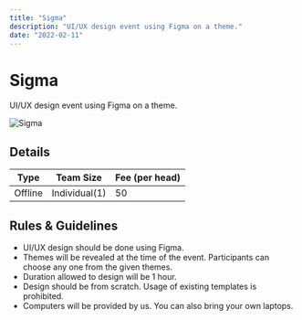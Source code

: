 ```yaml
---
title: "Sigma"
description: "UI/UX design event using Figma on a theme."
date: "2022-02-11"
---
```


# Sigma

UI/UX design event using Figma on a theme.

<img src="/posters/11.png" alt="Sigma" class="w-full lg:w-96 mx-auto object-cover" />

## Details

| Type    | Team Size     | Fee (per head) |
| ------- | ------------- | -------------- |
| Offline | Individual(1) | 50             |

## Rules & Guidelines

-   UI/UX design should be done using Figma.
-   Themes will be revealed at the time of the event. Participants can choose any one from the given themes.
-   Duration allowed to design will be 1 hour.
-   Design should be from scratch. Usage of existing templates is prohibited.
-   Computers will be provided by us. You can also bring your own laptops.
